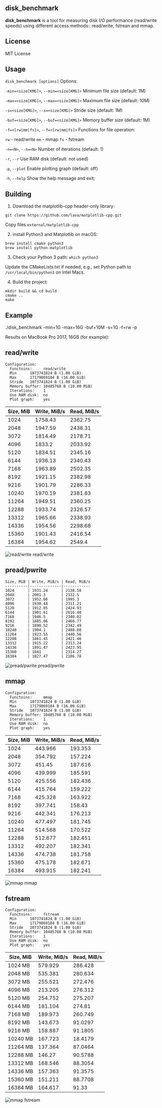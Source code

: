 disk_benchmark
--------------
**disk_benchmark** is a tool for measuring disk I/O performance (read/write speeds) using different access methods:: read/write, fstrean and mmap.

License
-------
MIT License

Usage
-----
`disk_benchmark [options]`
Options:

  `-min=<size[KMG]>`, `--min=<size[KMG]>`  Minimum file size (default: 1M)
  
  `-max=<size[KMG]>`, `--max=<size[KMG]>`  Maximum file size (default: 10M)
  
  `-s=<size[KMG]>`, `--s=<size[KMG]>`      Stride size (default: 1M)
  
  `-buf=<size[KMG]>`, `--buf=<size[KMG]>`  Memory buffer size (default: 1M)
  
  `-f=<[rw|mm|fs]>`, `--f=<[rw|mm|fs]>`    Functions for file 
  operation:
  
  `rw` - read/write
  `mm` - mmap
  `fs` - fstream
  
  `-n=<N>`, `--n=<N>`                      Number of iterations (default: 1)
  
  `-r`, `--r`                              Use RAM disk (default: not used)
  
  `-p`, `--plot`                           Enable plotting graph (default: off)
  
  `-h`, `--help`                           Show the help message and exit;

Building
--------

1. Download the matplotlib-cpp header-only library:

`git clone https://github.com/lava/matplotlib-cpp.git`

Copy files `external/matplotlib-cpp`

2. install Python3 and Matplotlib
on macOS:

```
brew install cmake python3
brew install python-matplotlib
```

3. Check your Python 3 path:
`which python3`

Update the CMakeLists.txt if needed, e.g., set Python path to `/usr/local/bin/python3` on Intel Macs.

4. Build the project:

```
mkdir build && cd build
cmake ..
make
```
Example
-------
 ./disk_benchmark -min=1G -max=16G -buf=10M -s=1G -f=rw -p

Results on MacBook Pro 2017, 16GB (for example):

read/write
----------

```
Configuration:
  Functoins:     read/write
  Min      1073741824 B (1.00 GiB)
  Max      17179869184 B (16.00 GiB)
  Stride   1073741824 B (1.00 GiB)
  Memory buffer: 10485760 B (10.00 MiB)
  Iterations:    1
  Use RAM disk:  no
  Plot graph:    yes
```
Size, MiB | Write, MiB/s | Read, MiB/s
----------|--------------|------------
1024      | 1758.43      | 2362.75
2048      | 1947.59      | 2438.31
3072      | 1814.49      | 2178.71
4096      | 1833.2       | 2033.92
5120      | 1834.51      | 2345.16
6144      | 1936.13      | 2340.43
7168      | 1963.89      | 2502.35
8192      | 1921.15      | 2382.98
9216      | 1901.79      | 2286.33
10240     | 1970.19      | 2381.83
11264     | 1949.51      | 2360.25
12288     | 1933.74      | 2326.57
13312     | 1965.66      | 2338.93
14336     | 1954.56      | 2298.68
15360     | 1901.43      | 2416.54
16384     | 1954.62      | 2549.4

![read/write](speed_rw.png)
read/write

pread/pwrite
----------

```
Size, MiB | Write, MiB/s | Read, MiB/s
----------|--------------|------------
1024      | 1931.24      | 2138.58
2048      | 2001.3       | 2332.5
3072      | 1952.66      | 1995.3
4096      | 1930.44      | 2311.21
5120      | 1912.85      | 2424.93
6144      | 1901.61      | 2616.48
7168      | 1946.5       | 2340.02
8192      | 1885.06      | 2460.77
9216      | 1890.52      | 2342.49
10240     | 1904.1       | 2488.88
11264     | 1923.55      | 2440.56
12288     | 1861.45      | 2421.46
13312     | 1915.22      | 2313.24
14336     | 1891.47      | 2423.95
15360     | 1841         | 2314.27
16384     | 1827.47      | 2106.78
```
![pread/pwrite](speed_prw.png)
pread/pwrite

mmap
----

```
Configuration:
  Functoins:     mmap
  Min      1073741824 B (1.00 GiB)
  Max      17179869184 B (16.00 GiB)
  Stride   1073741824 B (1.00 GiB)
  Memory buffer: 10485760 B (10.00 MiB)
  Iterations:    1
  Use RAM disk:  no
  Plot graph:    yes
  ```
Size, MiB | Write, MiB/s | Read, MiB/s
----------|--------------|------------
1024      | 443.966      | 193.353
2048      | 354.792      | 157.224
3072      | 451.45       | 187.616
4096      | 439.999      | 185.591
5120      | 425.556      | 182.436
6144      | 415.764      | 159.222
7168      | 425.328      | 163.922
8192      | 397.741      | 158.43
9216      | 442.341      | 176.213
10240     | 477.497      | 181.745
11264     | 514.568      | 170.522
12288     | 512.677      | 182.451
13312     | 492.207      | 182.341
14336     | 474.738      | 181.758
15360     | 475.178      | 182.671
16384     | 493.915      | 182.241

![mmap](speed_mm.png)
mmap

fstream
-------
```
Configuration:
  Functoins:     fstream
  Min      1073741824 B (1.00 GiB)
  Max      17179869184 B (16.00 GiB)
  Stride   1073741824 B (1.00 GiB)
  Memory buffer: 10485760 B (10.00 MiB)
  Iterations:    1
  Use RAM disk:  no
  Plot graph:    yes
```
Size, MiB | Write, MiB/s | Read, MiB/s
----------|--------------|------------
1024 MB   | 579.929      | 286.428
2048 MB   | 535.381      | 280.634
3072 MB   | 255.521      | 272.476
4096 MB   | 213.205      | 276.312
5120 MB   | 254.752      | 275.207
6144 MB   | 181.104      | 274.81
7168 MB   | 189.973      | 260.749
8192 MB   | 143.673      | 91.0297
9216 MB   | 158.887      | 91.1805
10240 MB  | 167.723      | 18.4179
11264 MB  | 137.364      | 87.0464
12288 MB  | 146.27       | 90.5788
13312 MB  | 168.546      | 88.3054
14336 MB  | 157.363      | 91.3575
15360 MB  | 151.211      | 88.7708
16384 MB  | 164.617      | 91.33

![mmap](speed_fs.png)
fstream
